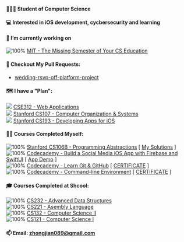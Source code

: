 #### 👨🏻‍🎓 Student of Computer Science

#### 💻 Interested in iOS development, cycbersecurity and learning

#### 📍 I’m currently working on
![100%](https://progress-bar.dev/80) [MIT - The Missing Semester of Your CS Education](https://missing.csail.mit.edu)

#### 📌 Checkout My Pull Requests: 
- [wedding-rsvp-off-platform-project](https://github.com/Codecademy/wedding-rsvp-off-platform-project/pull/698)

#### 🗺 I have a "Plan":
![](https://progress-bar.dev/10) [CSE312 - Web Applications](https://cse312.com) \
![](https://progress-bar.dev/0) [Stanford CS107 - Computer Organization & Systems](https://cs.stanford.edu/degrees/undergrad/Requirements.shtml) \
![](https://progress-bar.dev/0) [Stanford CS193 - Developing Apps for iOS](https://cs193p.sites.stanford.edu)

#### 🏴‍☠️ Courses Completed Myself:
![100%](https://progress-bar.dev/100) [Stanford CS106B - Programming Abstractions](https://web.stanford.edu/class/archive/cs/cs106b/cs106b.1192/) [ [My Solutions](https://github.com/a2677331/My-Solutions-Stanford-CS106B-HW) ] \
![100%](https://progress-bar.dev/100) [Codecademy - Build a Social Media iOS App with Firebase and SwiftUI](https://www.codecademy.com/learn/paths/build-a-social-media-ios-app-with-firebase-and-swiftui) [ [App Demo](https://www.youtube.com/watch?v=Hj154rLK7hw&t=25s) ] \
![100%](https://progress-bar.dev/100) [Codecademy - Learn Git & GitHub](https://www.codecademy.com/learn/learn-git) [ [CERTIFICATE](https://www.codecademy.com/profiles/jianZ5320566309/certificates/a8ab218d5950c29861635cc0bf12fd13) ] \
![100%](https://progress-bar.dev/100) [Codecademy - Command-line Environment](https://www.codecademy.com/learn/learn-the-command-line) [ [CERTIFICATE](https://www.codecademy.com/profiles/jianZ5320566309/certificates/c87ba0541f8be78bc2f4ba1128233f6f) ]

#### 🎓 Courses Completed at Shcool:
![100%](https://progress-bar.dev/100) [CS232 - Advanced Data Structures](https://github.com/a2677331/My-Solutions-CS232-HW) \
![100%](https://progress-bar.dev/100) [CS221 - Asembly Language](https://github.com/a2677331/My-Solutions-CS221-HW) \
![100%](https://progress-bar.dev/100) [CS132 - Computer Science II](https://github.com/a2677331/My-Solutions-CS132-HW) \
![100%](https://progress-bar.dev/100) [CS121 - Computer Science I](https://github.com/a2677331/My-Solutions-CS121-HW)

#### 📫 Email: [zhongjian089@gmail.com](mailto:zhongjian089@gmail.com)
